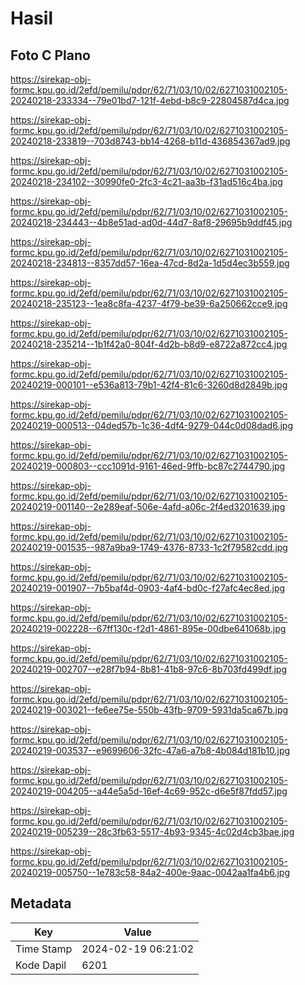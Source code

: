 # Hasil

## Foto C Plano

https://sirekap-obj-formc.kpu.go.id/2efd/pemilu/pdpr/62/71/03/10/02/6271031002105-20240218-233334--79e01bd7-121f-4ebd-b8c9-22804587d4ca.jpg

https://sirekap-obj-formc.kpu.go.id/2efd/pemilu/pdpr/62/71/03/10/02/6271031002105-20240218-233819--703d8743-bb14-4268-b11d-436854367ad9.jpg

https://sirekap-obj-formc.kpu.go.id/2efd/pemilu/pdpr/62/71/03/10/02/6271031002105-20240218-234102--30990fe0-2fc3-4c21-aa3b-f31ad516c4ba.jpg

https://sirekap-obj-formc.kpu.go.id/2efd/pemilu/pdpr/62/71/03/10/02/6271031002105-20240218-234443--4b8e51ad-ad0d-44d7-8af8-29695b9ddf45.jpg

https://sirekap-obj-formc.kpu.go.id/2efd/pemilu/pdpr/62/71/03/10/02/6271031002105-20240218-234813--8357dd57-16ea-47cd-8d2a-1d5d4ec3b559.jpg

https://sirekap-obj-formc.kpu.go.id/2efd/pemilu/pdpr/62/71/03/10/02/6271031002105-20240218-235123--1ea8c8fa-4237-4f79-be39-6a250662cce9.jpg

https://sirekap-obj-formc.kpu.go.id/2efd/pemilu/pdpr/62/71/03/10/02/6271031002105-20240218-235214--1b1f42a0-804f-4d2b-b8d9-e8722a872cc4.jpg

https://sirekap-obj-formc.kpu.go.id/2efd/pemilu/pdpr/62/71/03/10/02/6271031002105-20240219-000101--e536a813-79b1-42f4-81c6-3260d8d2849b.jpg

https://sirekap-obj-formc.kpu.go.id/2efd/pemilu/pdpr/62/71/03/10/02/6271031002105-20240219-000513--04ded57b-1c36-4df4-9279-044c0d08dad6.jpg

https://sirekap-obj-formc.kpu.go.id/2efd/pemilu/pdpr/62/71/03/10/02/6271031002105-20240219-000803--ccc1091d-9161-46ed-9ffb-bc87c2744790.jpg

https://sirekap-obj-formc.kpu.go.id/2efd/pemilu/pdpr/62/71/03/10/02/6271031002105-20240219-001140--2e289eaf-506e-4afd-a06c-2f4ed3201639.jpg

https://sirekap-obj-formc.kpu.go.id/2efd/pemilu/pdpr/62/71/03/10/02/6271031002105-20240219-001535--987a9ba9-1749-4376-8733-1c2f79582cdd.jpg

https://sirekap-obj-formc.kpu.go.id/2efd/pemilu/pdpr/62/71/03/10/02/6271031002105-20240219-001907--7b5baf4d-0903-4af4-bd0c-f27afc4ec8ed.jpg

https://sirekap-obj-formc.kpu.go.id/2efd/pemilu/pdpr/62/71/03/10/02/6271031002105-20240219-002228--67ff130c-f2d1-4861-895e-00dbe641068b.jpg

https://sirekap-obj-formc.kpu.go.id/2efd/pemilu/pdpr/62/71/03/10/02/6271031002105-20240219-002707--e28f7b94-8b81-41b8-97c6-8b703fd499df.jpg

https://sirekap-obj-formc.kpu.go.id/2efd/pemilu/pdpr/62/71/03/10/02/6271031002105-20240219-003021--fe6ee75e-550b-43fb-9709-5931da5ca67b.jpg

https://sirekap-obj-formc.kpu.go.id/2efd/pemilu/pdpr/62/71/03/10/02/6271031002105-20240219-003537--e9699606-32fc-47a6-a7b8-4b084d181b10.jpg

https://sirekap-obj-formc.kpu.go.id/2efd/pemilu/pdpr/62/71/03/10/02/6271031002105-20240219-004205--a44e5a5d-16ef-4c69-952c-d6e5f87fdd57.jpg

https://sirekap-obj-formc.kpu.go.id/2efd/pemilu/pdpr/62/71/03/10/02/6271031002105-20240219-005239--28c3fb63-5517-4b93-9345-4c02d4cb3bae.jpg

https://sirekap-obj-formc.kpu.go.id/2efd/pemilu/pdpr/62/71/03/10/02/6271031002105-20240219-005750--1e783c58-84a2-400e-9aac-0042aa1fa4b6.jpg


## Metadata

| Key        | Value               |
| ---------- | ------------------- |
| Time Stamp | 2024-02-19 06:21:02 |
| Kode Dapil | 6201                |



